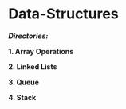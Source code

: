 # Data-Structures


***Directories:***


**1. Array Operations**
 
**2. Linked Lists**   

**3. Queue**

**4. Stack**
